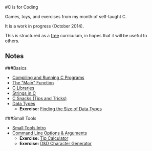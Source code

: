 #C is for Coding

Games, toys, and exercises from my month of self-taught C.

It is a work in progress (October 2014).

This is structured as a [free][license] curriculum, in hopes that it will be
useful to others.

[license]: ./MIT-LICENSE

## Notes
###Basics
 - [Compiling and Running C Programs][compiling-and-running]
 - [The "Main" Function][main]
 - [C Libraries][c-libraries]
 - [Strings in C][c-strings]
 - [C Snacks (Tips and Tricks)][c-snacks]
 - [Data Types][data-types]
   - **Exercise:** [Finding the Size of Data Types][finding-size-of]

[compiling-and-running]: notes/intro/compiling-and-running.md
[main]: notes/intro/main_function.md
[c-libraries]: notes/intro/libraries_intro.md
[c-strings]: notes/intro/strings.md
[c-snacks]: notes/intro/c_snacks.md
[data-types]: notes/intro/data_types.md
[finding-size-of]: exercises/data_types/finding_size_of.md

###Small Tools
 - [Small Tools Intro][small-tools-intro]
 - [Command Line Options & Arguments][command-line-options]
   - **Exercise:** [Tip Calculator][tip-calculator]
   - **Exercise:** [D&D Character Generator][character-generator]

[small-tools-intro]: #
[command-line-options]: notes/small_tools/command_line_options.md
[tip-calculator]: exercises/command_line_opts_args/tip_calculator.md
[character-generator]: exercises/command_line_opts_args/character_generator.md

